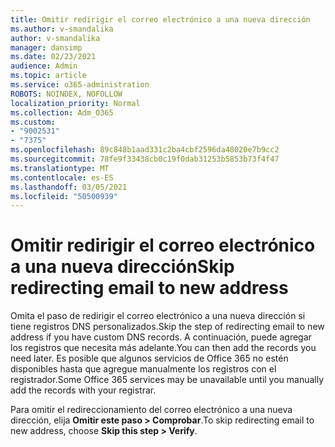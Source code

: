```yaml
---
title: Omitir redirigir el correo electrónico a una nueva dirección
ms.author: v-smandalika
author: v-smandalika
manager: dansimp
ms.date: 02/23/2021
audience: Admin
ms.topic: article
ms.service: o365-administration
ROBOTS: NOINDEX, NOFOLLOW
localization_priority: Normal
ms.collection: Adm_O365
ms.custom:
- "9002531"
- "7375"
ms.openlocfilehash: 89c848b1aad331c2ba4cbf2596da48020e7b9cc2
ms.sourcegitcommit: 78fe9f33438cb0c19f0dab31253b5853b73f4f47
ms.translationtype: MT
ms.contentlocale: es-ES
ms.lasthandoff: 03/05/2021
ms.locfileid: "50500939"
---
```

# <a name="skip-redirecting-email-to-new-address"></a><span data-ttu-id="bcb01-102">Omitir redirigir el correo electrónico a una nueva dirección</span><span class="sxs-lookup"><span data-stu-id="bcb01-102">Skip redirecting email to new address</span></span>

<span data-ttu-id="bcb01-103">Omita el paso de redirigir el correo electrónico a una nueva dirección si tiene registros DNS personalizados.</span><span class="sxs-lookup"><span data-stu-id="bcb01-103">Skip the step of redirecting email to new address if you have custom DNS records.</span></span> <span data-ttu-id="bcb01-104">A continuación, puede agregar los registros que necesita más adelante.</span><span class="sxs-lookup"><span data-stu-id="bcb01-104">You can then add the records you need later.</span></span> <span data-ttu-id="bcb01-105">Es posible que algunos servicios de Office 365 no estén disponibles hasta que agregue manualmente los registros con el registrador.</span><span class="sxs-lookup"><span data-stu-id="bcb01-105">Some Office 365 services may be unavailable until you manually add the records with your registrar.</span></span>

<span data-ttu-id="bcb01-106">Para omitir el redireccionamiento del correo electrónico a una nueva dirección, elija **Omitir este paso > Comprobar**.</span><span class="sxs-lookup"><span data-stu-id="bcb01-106">To skip redirecting email to new address, choose **Skip this step > Verify**.</span></span>